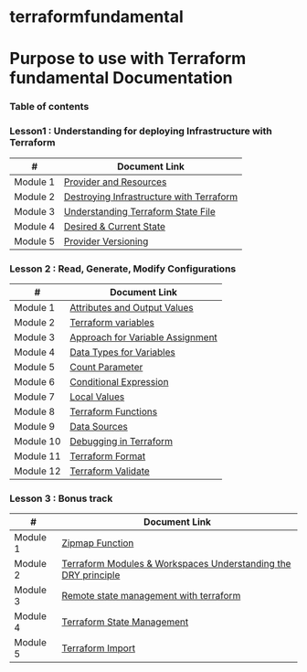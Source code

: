 # terraformfundamental
# Purpose to use with Terraform fundamental Documentation


### Table of contents
### Lesson1 : Understanding for deploying Infrastructure with Terraform
| # | Document Link |
| ------ | ------ |
| Module 1 | [Provider and Resources][PlDa] |
| Module 2 | [Destroying Infrastructure with Terraform][PlDb] |
| Module 3 | [Understanding Terraform State File][PlDc] |
| Module 4 | [Desired & Current State][PlDd] |
| Module 5 | [Provider Versioning][PlDe] |

### Lesson 2 : Read, Generate, Modify Configurations
| # | Document Link |
| ------ | ------ |
| Module 1 | [Attributes and Output Values][PlDf] |
| Module 2 | [Terraform variables][PlDg] |
| Module 3 | [Approach for Variable Assignment][PlDh] |
| Module 4 | [Data Types for Variables][PlDi] |
| Module 5 | [Count Parameter][PlDj] |
| Module 6 | [Conditional Expression][PlDk] |
| Module 7 | [Local Values][PlDl] |
| Module 8 | [Terraform Functions][PlDm] |
| Module 9 | [Data Sources][PlDn] |
| Module 10 | [Debugging in Terraform][PlDo] |
| Module 11 | [Terraform Format][PlDp] |
| Module 12 | [Terraform Validate][PlDq] |


### Lesson 3 : Bonus track
| # | Document Link |
| ------ | ------ |
| Module 1 | [Zipmap Function][PlDr] |
| Module 2 | [Terraform Modules & Workspaces Understanding the DRY principle][PlDs] |
| Module 3 | [Remote state management with terraform][PlDt] |
| Module 4 | [Terraform State Management][PlDu] |
| Module 5 | [Terraform Import][PlDv] |

   [PlDa]: <https://github.com/orionelse/terraformfundamental/tree/main/Lesson1/Module01/firstinitial.md>
   [PlDb]: <https://github.com/orionelse/terraformfundamental/tree/main/Lesson1/Module02/destroy.md>
   [PlDc]: <https://github.com/orionelse/terraformfundamental/tree/main/Lesson1/Module03/understandstate.md>
   [PlDd]: <https://github.com/orionelse/terraformfundamental/tree/main/Lesson1/Module04>   
   [PlDe]: <https://github.com/orionelse/terraformfundamental/tree/main/Lesson1/Module05/provider-versioning.md>
   [PlDf]: <https://github.com/orionelse/terraformfundamental/tree/main/Lesson2/Module01>
   [PlDg]: <https://github.com/orionelse/terraformfundamental/tree/main/Lesson2/Module02>
   [PlDh]: <https://github.com/orionelse/terraformfundamental/tree/main/Lesson2/Module03/variable-assignment.md>
   [PlDi]: <https://github.com/orionelse/terraformfundamental/tree/main/Lesson2/Module04/data-type-for-var.md>
   [PlDj]: <https://github.com/orionelse/terraformfundamental/tree/main/Lesson2/Module05/count-param.md>
   [PlDk]: <https://github.com/orionelse/terraformfundamental/tree/main/Lesson2/Module06/conditional-expression.md>
   [PlDl]: <https://github.com/orionelse/terraformfundamental/tree/main/Lesson2/Module07/local-values.md>
   [PlDm]: <https://github.com/orionelse/terraformfundamental/tree/main/Lesson2/Module08/terraform-functions.md>
   [PlDn]: <https://github.com/orionelse/terraformfundamental/tree/main/Lesson2/Module09/data-sources.md>
   [PlDo]: <https://github.com/orionelse/terraformfundamental/tree/main/Lesson2/Module10/debugging-in-terraform.md>
   [PlDp]: <https://github.com/orionelse/terraformfundamental/tree/main/Lesson2/Module11/terraform-fmt.md>
   [PlDq]: <https://github.com/orionelse/terraformfundamental/tree/main/Lesson2/Module12/terraform-validate.md>
   [PlDr]: <https://github.com/orionelse/terraformfundamental/tree/main/Lesson3/Module01/zipmap.md>
   [PlDs]: <https://github.com/orionelse/terraformfundamental/tree/main/Lesson3/Module02/terraform-workspace.md>
   [PlDt]: <https://github.com/orionelse/terraformfundamental/tree/main/Lesson3/Module03>
   [PlDu]: <https://github.com/orionelse/terraformfundamental/tree/main/Lesson3/Module04/tf-state-management.md>
   [PlDv]: <https://github.com/orionelse/terraformfundamental/tree/main/Lesson3/Module05/tf-import.md>
